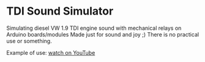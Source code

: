 # TDI Sound Simulator
Simulating diesel VW 1.9 TDI engine sound with mechanical relays on Arduino boards/modules
Made just for sound and joy ;) There is no practical use or something.

Example of use: [watch on YouTube](https://youtube.com/shorts/pd_of9TiiVo?feature=share)
